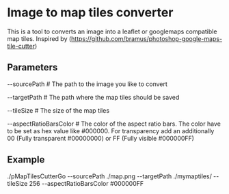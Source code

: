 Image to map tiles converter
============================

This is a tool to converts an image into a leaflet or googlemaps compatible map tiles. Inspired by (https://github.com/bramus/photoshop-google-maps-tile-cutter)

Parameters
----------
--sourcePath # The path to the image you like to convert

--targetPath # The path where the map tiles should be saved

--tileSize # The size of the map tiles

--aspectRatioBarsColor # The color of the aspect ratio bars. The color have to be set as hex value like #000000. For transparency add an additionally 00 (Fully transparent #00000000) or FF (Fully visible #000000FF)

Example
-------

./pMapTilesCutterGo --sourcePath ./map.png --targetPath ./mymaptiles/ --tileSize 256 --aspectRatioBarsColor #000000FF